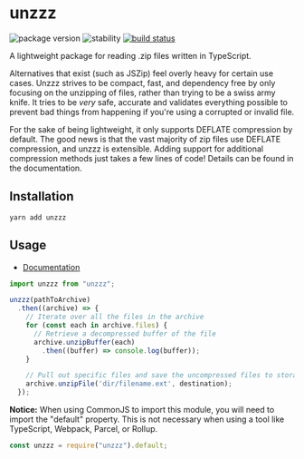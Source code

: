 # unzzz

![package version](https://img.shields.io/badge/dynamic/json?color=f0606d&label=unzzz&prefix=v&query=%24%5B%27dist-tags%27%5D.latest&url=https%3A%2F%2Fregistry.npmjs.com%2Funzzz)
![stability](https://img.shields.io/badge/stability-release-66f29a.svg)
[![build status](https://github.com/partheseas/unzzz/workflows/main/badge.svg)](https://github.com/partheseas/electron-redux/actions)

A lightweight package for reading .zip files written in TypeScript.

Alternatives that exist (such as JSZip) feel overly heavy for certain use cases.
Unzzz strives to be compact, fast, and dependency free by only focusing on the
unzipping of files, rather than trying to be a swiss army knife.
It tries to be _very_ safe, accurate and validates everything possible to prevent
bad things from happening if you're using a corrupted or invalid file.

For the sake of being lightweight, it only supports DEFLATE compression by default.
The good news is that the vast majority of zip files use DEFLATE compression, and
unzzz is extensible. Adding support for additional compression methods just takes
a few lines of code! Details can be found in the documentation.

## Installation

```Shell
yarn add unzzz
```

## Usage

-   [Documentation](https://unzzz.now.sh)

```JavaScript
import unzzz from "unzzz";

unzzz(pathToArchive)
  .then((archive) => {
    // Iterate over all the files in the archive
    for (const each in archive.files) {
      // Retrieve a decompressed buffer of the file
      archive.unzipBuffer(each)
        .then((buffer) => console.log(buffer));
    }

    // Pull out specific files and save the uncompressed files to storage
    archive.unzipFile('dir/filename.ext', destination);
  });
```

**Notice:** When using CommonJS to import this module, you will need to import
the "default" property. This is not necessary when using a tool like TypeScript,
Webpack, Parcel, or Rollup.

```JavaScript
const unzzz = require("unzzz").default;
```
